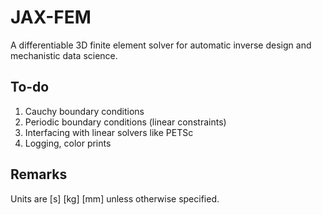 # JAX-FEM

A differentiable 3D finite element solver for automatic inverse design and mechanistic data science.


## To-do

1. Cauchy boundary conditions
2. Periodic boundary conditions (linear constraints)
3. Interfacing with linear solvers like PETSc
4. Logging, color prints
 

## Remarks

Units are [s] [kg] [mm] unless otherwise specified.
